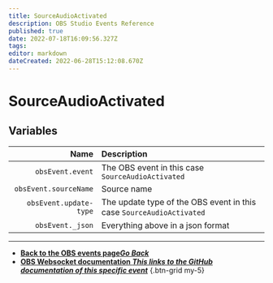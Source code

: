 ```yaml
---
title: SourceAudioActivated
description: OBS Studio Events Reference
published: true
date: 2022-07-18T16:09:56.327Z
tags: 
editor: markdown
dateCreated: 2022-06-28T15:12:08.670Z
---
```


# SourceAudioActivated

## Variables

Name | Description
----:|:------------
`obsEvent.event` | The OBS event in this case `SourceAudioActivated`
`obsEvent.sourceName` | Source name
`obsEvent.update-type` | The update type of the OBS event in this case `SourceAudioActivated`
`obsEvent._json` | Everything above in a json format

---

- [<i class="mdi mdi-chevron-left"></i>**Back to the OBS events page*Go Back***](/en/Broadcasters/OBS/Archive/Events)
- [<i class="mdi mdi-github"></i> **OBS Websocket documentation *This links to the GitHub documentation of this specific event***](https://github.com/obsproject/obs-websocket/blob/4.x-current/docs/generated/protocol.md#sourceaudioactivated)
{.btn-grid my-5}
